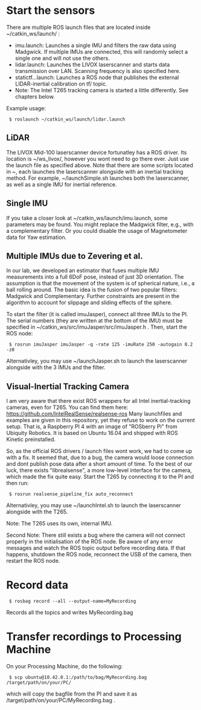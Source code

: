 # Start the sensors

There are multiple ROS launch files that are located inside ~/catkin_ws/launch/ : 
 - imu.launch: Launches a single IMU and filters the raw data using Madgwick. If multiple IMUs are connected, this will randomly select a single one and will not use the others.
 - lidar.launch: Launches the LIVOX laserscanner and starts data transmission over LAN. Scanning frequency is also specified here. 
 - statictf...launch: Launches a ROS node that publishes the external LIDAR-inertial calibration on tf/ topic. 
 - Note: The Intel T265 tracking camera is started a little differently. See chapters below. 

Example usage:
```
 $ roslaunch ~/catkin_ws/launch/lidar.launch
```

## LiDAR

The LIVOX Mid-100 laserscanner device fortunatley has a ROS driver.
Its location is ~/ws_livox/, however you wont need to go there ever.
Just use the launch file as specified above.
Note that there are some scripts located in ~, each launches the laserscanner alongside with an inertial tracking method.
For example, ~/launchSimple.sh launches both the laserscanner, as well as a single IMU for inertial reference.

## Single IMU

If you take a closer look at ~/catkin_ws/launch/imu.launch, some parameters may be found.
You might replace the Madgwick filter, e.g., with a complementary filter. 
Or you could disable the usage of Magnetometer data for Yaw estimation.
 
## Multiple IMUs due to Zevering et al. 

In our lab, we developed an estimator that fuses multiple IMU measurements into a full 6DoF pose, instead of just 3D orientation.
The assumption is that the movement of the system is of spherical nature, i.e., a ball rolling around.
The basic idea is the fusion of two popular filters: Madgwick and Complementary. 
Further constraints are present in the algorithm to account for slippage and sliding effects of the sphere. 

To start the filter (it is called imuJasper), connect all three IMUs to the PI.
The serial numbers (they are written at the bottom of the IMU) must be specified in ~/catkin_ws/src/imuJasper/src/imuJasper.h .
Then, start the ROS node:

```
 $ rosrun imuJasper imuJasper -q -rate 125 -imuRate 250 -autogain 0.2 -z0
```

Alternativley, you may use ~/launchJasper.sh to launch the laserscanner alongside with the 3 IMUs and the filter.

## Visual-Inertial Tracking Camera 

I am very aware that there exist ROS wrappers for all Intel inertial-tracking cameras, even for T265.
You can find them here: https://github.com/IntelRealSense/realsense-ros
Many launchfiles and examples are given in this repository, yet they refuse to work on the current setup.
That is, a Raspberry PI 4 with an image of "ROSberry Pi" from Ubiquity Robotics. 
It is based on Ubuntu 16.04 and shipped with ROS Kinetic preinstalled.

So, as the official ROS drivers / launch files wont work, we had to come up with a fix.
It seemed that, due to a bug, the camera would loose connection and dont publish pose data after a short amount of time.
To the best of our luck, there exists "librealsense", a more low-level interface for the camera, which made the fix quite easy.
Start the T265 by connecting it to the PI and then run: 

```
 $ rosrun realsense_pipeline_fix auto_reconnect
```

Alternativley, you may use ~/launchIntel.sh to launch the laserscanner alongside with the T265.

Note: The T265 uses its own, internal IMU. 

Second Note: There still exists a bug where the camera will not connect properly in the initialisation of the ROS node. 
Be aware of any error messages and watch the ROS topic output before recording data.
If that happens, shutdown the ROS node, reconnect the USB of the camera, then restart the ROS node.

# Record data

```
 $ rosbag record --all --output-name=MyRecording 
```

Records all the topics and writes MyRecording.bag

# Transfer recordings to Processing Machine

On your Processing Machine, do the following:

```
 $ scp ubuntu@10.42.0.1:/path/to/bag/MyRecording.bag /target/path/on/your/PC/ 
```

which will copy the bagfile from the PI and save it as /target/path/on/your/PC/MyRecording.bag .

